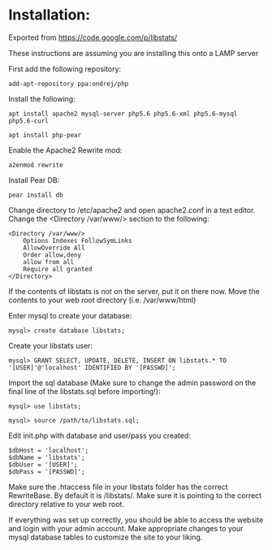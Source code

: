 # Installation:
Exported from https://code.google.com/p/libstats/

These instructions are assuming you are installing this onto a LAMP server

First add the following repository:

	add-apt-repository ppa:ondrej/php

Install the following:
	
	apt install apache2 mysql-server php5.6 php5.6-xml php5.6-mysql php5.6-curl
	
	apt install php-pear

Enable the Apache2 Rewrite mod:

	a2enmod rewrite

Install Pear DB:
	
	pear install db

Change directory to /etc/apache2 and open apache2.conf in a text editor. Change the <Directory /var/www/> section to the following:

	<Directory /var/www/>
		Options Indexes FollowSymLinks
		AllowOverride All
		Order allow,deny
		allow from all
		Require all granted
	</Directory>

If the contents of libstats is not on the server, put it on there now. Move the contents to your web root directory (i.e. /var/www/html)

Enter mysql to create your database:

	mysql> create database libstats;

Create your libstats user: 

	mysql> GRANT SELECT, UPDATE, DELETE, INSERT ON libstats.* TO '[USER]'@'localhost' IDENTIFIED BY '[PASSWD]';

Import the sql database (Make sure to change the admin password on the final line of the libstats.sql before importing!):

	mysql> use libstats;
	
	mysql> source /path/to/libstats.sql;

Edit init.php with database and user/pass you created:
	
	$dbHost = 'localhost';
	$dbName = 'libstats';
	$dbUser = '[USER]';
	$dbPass = '[PASSWD]';

Make sure the .htaccess file in your libstats folder has the correct RewriteBase. By default it is /libstats/. Make sure it is pointing to the correct directory relative to your web root.

If everything was set up correctly, you should be able to access the website and login with your admin account. Make appropriate changes to your mysql database tables to customize the site to your liking.



